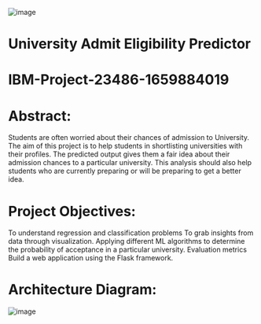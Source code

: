 ![image](https://user-images.githubusercontent.com/115606971/196098281-8d1455a3-a637-4573-ad9a-2103473e7fd3.png)

# University Admit Eligibility Predictor
# IBM-Project-23486-1659884019

# Abstract:
Students are often worried about their chances of admission to University.
The aim of this project is to help students in shortlisting universities with their profiles.
The predicted output gives them a fair idea about their admission chances to a particular university.
This analysis should also help students who are currently preparing or will be preparing to get a better idea.

# Project Objectives:
To understand regression and classification problems
To grab insights from data through visualization.
Applying different ML algorithms to determine the probability of acceptance in a particular university.
Evaluation metrics
Build a web application using the Flask framework.

# Architecture Diagram:
![image](https://user-images.githubusercontent.com/115606971/196102901-3704b121-8bb2-483e-a84b-c2d348b5864d.png)

